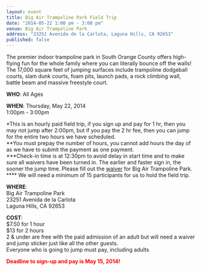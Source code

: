 ```yaml
---
layout: event
title: Big Air Trampoline Park Field Trip
date: "2014-05-22 1:00 pm - 3:00 pm"
venue: Big Air Trampoline Park
address: "23251 Avenida de la Carlota, Laguna Hills, CA 92653"
published: false
---
```


The premier indoor trampoline park in South Orange County offers high-flying fun for the whole family where you can literally bounce off the walls! The 17,000 square feet of jumping surfaces include trampoline dodgeball courts, slam dunk courts, foam pits, launch pads, a rock climbing wall, battle beam and massive freestyle court.

**WHO**: All Ages  

**WHEN**: Thursday, May 22, 2014    
1:00pm - 3:00pm  

\*This is an hourly paid field trip, if you sign up and pay for 1 hr, then you may not jump after 2:00pm, but if you pay the 2 hr fee, then you can jump for the entire two hours we have scheduled.  
\*\*You must prepay the number of hours, you cannot add hours the day of as we have to submit the payment as one payment.  
\*\*\*Check-in time is at 12:30pm to avoid delay in start time and to make sure all waivers have been turned in. The earlier and faster sign in, the sooner the jump time. Please fill out the [waiver](https://bigair.pfestore.com/waiver/) for Big Air Trampoline Park.  
\*\*\*\* We will need a minimum of 15 participants for us to hold the field trip.

**WHERE**:  
Big Air Trampoline Park  
23251 Avenida de la Carlota  
Laguna Hills, CA 92653  

**COST**:  
$7.50 for 1 hour  
$13 for 2 hours  
2 & under are free with the paid admission of an adult but will need a waiver and jump sticker just like all the other guests.  
Everyone who is going to jump must pay, including adults  

**<span style="color: red">Deadline to sign-up and pay is May 15, 2014!</span>**

<script type="text/javascript" src="http://form.jotform.us/jsform/41238920603146"></script>